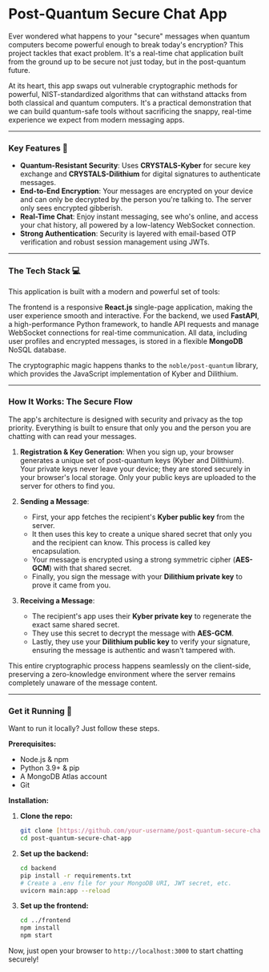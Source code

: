 # Post-Quantum Secure Chat App

Ever wondered what happens to your "secure" messages when quantum computers become powerful enough to break today's encryption? This project tackles that exact problem. It's a real-time chat application built from the ground up to be secure not just today, but in the post-quantum future.

At its heart, this app swaps out vulnerable cryptographic methods for powerful, NIST-standardized algorithms that can withstand attacks from both classical and quantum computers. It's a practical demonstration that we can build quantum-safe tools without sacrificing the snappy, real-time experience we expect from modern messaging apps.

***

### Key Features 🔐

* **Quantum-Resistant Security**: Uses **CRYSTALS-Kyber** for secure key exchange and **CRYSTALS-Dilithium** for digital signatures to authenticate messages.
* **End-to-End Encryption**: Your messages are encrypted on your device and can only be decrypted by the person you're talking to. The server only sees encrypted gibberish.
* **Real-Time Chat**: Enjoy instant messaging, see who's online, and access your chat history, all powered by a low-latency WebSocket connection.
* **Strong Authentication**: Security is layered with email-based OTP verification and robust session management using JWTs.

***

### The Tech Stack 💻

This application is built with a modern and powerful set of tools:

The frontend is a responsive **React.js** single-page application, making the user experience smooth and interactive. For the backend, we used **FastAPI**, a high-performance Python framework, to handle API requests and manage WebSocket connections for real-time communication. All data, including user profiles and encrypted messages, is stored in a flexible **MongoDB** NoSQL database.

The cryptographic magic happens thanks to the `noble/post-quantum` library, which provides the JavaScript implementation of Kyber and Dilithium.

***

### How It Works: The Secure Flow

The app's architecture is designed with security and privacy as the top priority. Everything is built to ensure that only you and the person you are chatting with can read your messages.

1.  **Registration & Key Generation**: When you sign up, your browser generates a unique set of post-quantum keys (Kyber and Dilithium). Your private keys never leave your device; they are stored securely in your browser's local storage. Only your public keys are uploaded to the server for others to find you.

2.  **Sending a Message**:
    * First, your app fetches the recipient's **Kyber public key** from the server.
    * It then uses this key to create a unique shared secret that only you and the recipient can know. This process is called key encapsulation.
    * Your message is encrypted using a strong symmetric cipher (**AES-GCM**) with that shared secret.
    * Finally, you sign the message with your **Dilithium private key** to prove it came from you.

3.  **Receiving a Message**:
    * The recipient's app uses their **Kyber private key** to regenerate the exact same shared secret.
    * They use this secret to decrypt the message with **AES-GCM**.
    * Lastly, they use your **Dilithium public key** to verify your signature, ensuring the message is authentic and wasn't tampered with.

This entire cryptographic process happens seamlessly on the client-side, preserving a zero-knowledge environment where the server remains completely unaware of the message content.

***

### Get it Running 🚀

Want to run it locally? Just follow these steps.

**Prerequisites:**
* Node.js & npm
* Python 3.9+ & pip
* A MongoDB Atlas account
* Git

**Installation:**

1.  **Clone the repo:**
    ```sh
    git clone [https://github.com/your-username/post-quantum-secure-chat-app.git](https://github.com/your-username/post-quantum-secure-chat-app.git)
    cd post-quantum-secure-chat-app
    ```

2.  **Set up the backend:**
    ```sh
    cd backend
    pip install -r requirements.txt
    # Create a .env file for your MongoDB URI, JWT secret, etc.
    uvicorn main:app --reload
    ```

3.  **Set up the frontend:**
    ```sh
    cd ../frontend
    npm install
    npm start
    ```
Now, just open your browser to `http://localhost:3000` to start chatting securely!
